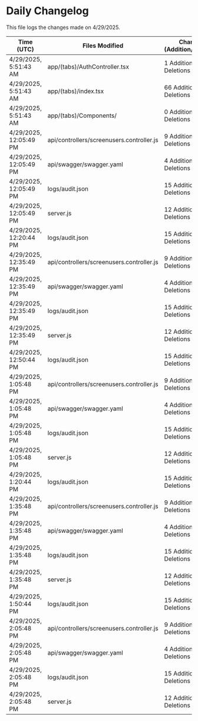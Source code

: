 # Daily Changelog

This file logs the changes made on 4/29/2025.

| Time (UTC)             | Files Modified                    | Changes (Addition/Deletion) |
|------------------------|-----------------------------------|-----------------------------|
| 4/29/2025, 5:51:43 AM | app/(tabs)/AuthController.tsx | 1 Additions & 1 Deletions |
| 4/29/2025, 5:51:43 AM | app/(tabs)/index.tsx | 66 Additions & 22 Deletions |
| 4/29/2025, 5:51:43 AM | app/(tabs)/Components/ | 0 Additions & 0 Deletions |
| 4/29/2025, 12:05:49 PM | api/controllers/screenusers.controller.js | 9 Additions & 9 Deletions|
| 4/29/2025, 12:05:49 PM | api/swagger/swagger.yaml | 4 Additions & 4 Deletions|
| 4/29/2025, 12:05:49 PM | logs/audit.json | 15 Additions & 15 Deletions|
| 4/29/2025, 12:05:49 PM | server.js | 12 Additions & 12 Deletions|
| 4/29/2025, 12:20:44 PM | logs/audit.json | 15 Additions & 15 Deletions|
| 4/29/2025, 12:35:49 PM | api/controllers/screenusers.controller.js | 9 Additions & 9 Deletions|
| 4/29/2025, 12:35:49 PM | api/swagger/swagger.yaml | 4 Additions & 4 Deletions|
| 4/29/2025, 12:35:49 PM | logs/audit.json | 15 Additions & 15 Deletions|
| 4/29/2025, 12:35:49 PM | server.js | 12 Additions & 12 Deletions|
| 4/29/2025, 12:50:44 PM | logs/audit.json | 15 Additions & 15 Deletions|
| 4/29/2025, 1:05:48 PM | api/controllers/screenusers.controller.js | 9 Additions & 9 Deletions|
| 4/29/2025, 1:05:48 PM | api/swagger/swagger.yaml | 4 Additions & 4 Deletions|
| 4/29/2025, 1:05:48 PM | logs/audit.json | 15 Additions & 15 Deletions|
| 4/29/2025, 1:05:48 PM | server.js | 12 Additions & 12 Deletions|
| 4/29/2025, 1:20:44 PM | logs/audit.json | 15 Additions & 15 Deletions|
| 4/29/2025, 1:35:48 PM | api/controllers/screenusers.controller.js | 9 Additions & 9 Deletions|
| 4/29/2025, 1:35:48 PM | api/swagger/swagger.yaml | 4 Additions & 4 Deletions|
| 4/29/2025, 1:35:48 PM | logs/audit.json | 15 Additions & 15 Deletions|
| 4/29/2025, 1:35:48 PM | server.js | 12 Additions & 12 Deletions|
| 4/29/2025, 1:50:44 PM | logs/audit.json | 15 Additions & 15 Deletions|
| 4/29/2025, 2:05:48 PM | api/controllers/screenusers.controller.js | 9 Additions & 9 Deletions|
| 4/29/2025, 2:05:48 PM | api/swagger/swagger.yaml | 4 Additions & 4 Deletions|
| 4/29/2025, 2:05:48 PM | logs/audit.json | 15 Additions & 15 Deletions|
| 4/29/2025, 2:05:48 PM | server.js | 12 Additions & 12 Deletions|
